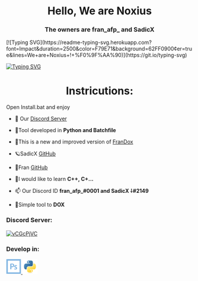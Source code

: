 <h1 align="center">Hello, We are Noxius</h1>
<h3 align="center">The owners are fran_afp_ and SadicX</h3>
[![Typing SVG](https://readme-typing-svg.herokuapp.com?font=Impact&duration=2500&color=F79E71&background=62FF0900&center=true&lines=We+are+Noxius+!+%F0%9F%AA%90)](https://git.io/typing-svg)

[![Typing SVG](https://readme-typing-svg.herokuapp.com?font=Impact&duration=2500&color=6A2B8D&background=62FF0900&center=true&lines=This+is+Noxius+Dox+!+%F0%9F%94%8E)](https://git.io/typing-svg)


<h1 align="center">Instricutions:</h1>
Open Install.bat and enjoy

- 🐍 Our [Discord Server](https://discord.gg/vCGcPjVC)

- 🔰Tool developed in **Python and Batchfile**

- 🧳This is a new and improved version of [FranDox](https://github.com/franafp/Fran-Dox-Tool)

- 🪐SadicX [GitHub](https://github.com/SadicX)

- 🍒Fran [GitHub](https://github.com/franafp)

- 🧠I would like to learn **C++, C+...**

- 📫 Our Discord ID **fran_afp_#0001 and SadicX ⸸#2149**

- 🐁Simple tool to **DOX**

<h3 align="left">Discord Server:</h3>
<p align="left">
<a href="https://discord.gg/vCGcPjVC" target="blank"><img align="center" src="https://raw.githubusercontent.com/rahuldkjain/github-profile-readme-generator/master/src/images/icons/Social/discord.svg" alt="vCGcPjVC" height="30" width="40" /></a>
</p>

<h3 align="left">Develop in:</h3>
<p align="left"> <a href="https://www.photoshop.com/en" target="_blank" rel="noreferrer"> <img src="https://raw.githubusercontent.com/devicons/devicon/master/icons/photoshop/photoshop-line.svg" alt="photoshop" width="40" height="40"/> </a> <a href="https://www.python.org" target="_blank" rel="noreferrer"> <img src="https://raw.githubusercontent.com/devicons/devicon/master/icons/python/python-original.svg" alt="python" width="40" height="40"/> </a> </p>
